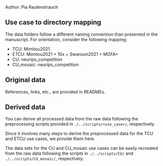 Author: Pia Rautenstrauch

## Use case to directory mapping
The data folders follow a different naming convention than presented in the manuscript. For orientation, consider the following mapping:
- TCU: Mimitou2021
- ETCU: Mimitou2021 + 10x + Swanson2021 + MOFA+
- CU: neurips_competition
- CU_mosaic: neurips_competition

## Original data
References, links, etc., are provided in READMEs. 

## Derived data
You can derive all processed data from the raw data following the preprocessing scripts provided in ```./../scripts/<use_case>/```, respectively. 

Since it involves many steps to derive the preprocessed data for the TCU and ETCU use cases, we provide them here.

The data sets for the CU and CU_mosaic use cases can be easily recreated from the raw data following the scripts in ```./../scripts/CU/``` and ```./../scripts/CU_mosaic/```, respectively.
